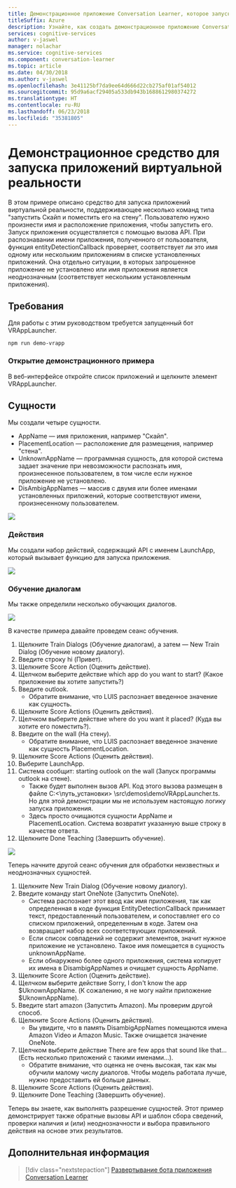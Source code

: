 ```yaml
---
title: Демонстрационное приложение Conversation Learner, которое запускает приложения виртуальной реальности в Microsoft Cognitive Services | Документация Майкрософт
titleSuffix: Azure
description: Узнайте, как создать демонстрационное приложение Conversation Learner.
services: cognitive-services
author: v-jaswel
manager: nolachar
ms.service: cognitive-services
ms.component: conversation-learner
ms.topic: article
ms.date: 04/30/2018
ms.author: v-jaswel
ms.openlocfilehash: 3e41125bf7da9ee64d666d22cb275af01af54012
ms.sourcegitcommit: 95d9a6acf29405a533db943b1688612980374272
ms.translationtype: HT
ms.contentlocale: ru-RU
ms.lasthandoff: 06/23/2018
ms.locfileid: "35381805"
---
```

# <a name="demo-virtual-reality-app-launcher"></a>Демонстрационное средство для запуска приложений виртуальной реальности

В этом примере описано средство для запуска приложений виртуальной реальности, поддерживающее несколько команд типа "запустить Скайп и поместить его на стену". Пользователю нужно произнести имя и расположение приложения, чтобы запустить его. Запуск приложения осуществляется с помощью вызова API. При распознавании имени приложения, полученного от пользователя, функция entityDetectionCallback проверяет, соответствует ли это имя одному или нескольким приложениям в списке установленных приложений. Она отдельно ситуации, в которых запрошенное приложение не установлено или имя приложения является неоднозначным (соответствует нескольким установленным приложения).

## <a name="requirements"></a>Требования

Для работы с этим руководством требуется запущенный бот VRAppLauncher.

    npm run demo-vrapp

### <a name="open-the-demo"></a>Открытие демонстрационного примера

В веб-интерфейсе откройте список приложений и щелкните элемент VRAppLauncher. 

## <a name="entities"></a>Сущности

Мы создали четыре сущности.

- AppName — имя приложения, например "Скайп".
- PlacementLocation — расположение для размещения, например "стена".
- UnknownAppName — программная сущность, для которой система задает значение при невозможности распознать имя, произнесенное пользователем, в том числе если нужное приложение не установлено.
- DisAmbigAppNames — массив с двумя или более именами установленных приложений, которые соответствуют имени, произнесенному пользователем. 

![](../media/tutorial_vrapplauncher_entities.PNG)

### <a name="actions"></a>Действия

Мы создали набор действий, содержащий API с именем LaunchApp, который вызывает функцию для запуска приложения.

![](../media/tutorial_vrapplauncher_actions.PNG)

### <a name="training-dialogs"></a>Обучение диалогам
Мы также определили несколько обучающих диалогов.

![](../media/tutorial_vrapplauncher_dialogs.PNG)

В качестве примера давайте проведем сеанс обучения.

1. Щелкните Train Dialogs (Обучение диалогам), а затем — New Train Dialog (Обучение новому диалогу).
1. Введите строку hi (Привет).
2. Щелкните Score Action (Оценить действие).
3. Щелчком выберите действие which app do you want to start? (Какое приложение вы хотите запустить?)
4. Введите outlook.
    - Обратите внимание, что LUIS распознает введенное значение как сущность.
5. Щелкните Score Actions (Оценить действия).
3. Щелчком выберите действие where do you want it placed? (Куда вы хотите его поместить?).
4. Введите on the wall (На стену).
    - Обратите внимание, что LUIS распознает введенное значение как сущность PlacementLocation.
2. Щелкните Score Actions (Оценить действия).
6. Выберите LaunchApp.
7. Система сообщит: starting outlook on the wall (Запуск программы outlook на стене).
    - Также будет выполнен вызов API. Код этого вызова размещен в файле C:\<\путь_установки> \src\demos\demoVRAppLauncher.ts. Но для этой демонстрации мы не используем настоящую логику запуска приложения.
    - Здесь просто очищаются сущности AppName и PlacementLocation. Система возвратит указанную выше строку в качестве ответа.
4. Щелкните Done Teaching (Завершить обучение).

![](../media/tutorial_vrapplauncher_callbackcode.PNG)

Теперь начните другой сеанс обучения для обработки неизвестных и неоднозначных сущностей.

1. Щелкните New Train Dialog (Обучение новому диалогу).
1. Введите команду start OneNote (Запустить OneNote). 
    - Система распознает этот ввод как имя приложения, так как определенная в коде функция EntityDetectionCallback принимает текст, предоставленный пользователем, и сопоставляет его со списком приложений, определенным в коде. Затем она возвращает набор всех соответствующих приложений. 
    - Если список совпадений не содержит элементов, значит нужное приложение не установлено. Такое имя помещается в сущность unknownAppName.
    - Если обнаружено более одного приложения, система копирует их имена в DisambigAppNames и очищает сущность AppName.
2. Щелкните Score Action (Оценить действие).
3. Щелчком выберите действие Sorry, I don't know the app $UknownAppName. (К сожалению, я не могу найти приложение $UknownAppName).
4. Введите start amazon (Запустить Amazon). Мы проверим другой способ.
5. Щелкните Score Actions (Оценить действия).
    - Вы увидите, что в память DisambigAppNames помещаются имена Amazon Video и Amazon Music. Также очищается значение OneNote.
3. Щелчком выберите действие There are few apps that sound like that... (Есть несколько приложений с такими именами...).
    - Обратите внимание, что оценка не очень высокая, так как мы обучили малому числу диалогов. Чтобы модель работала лучше, нужно предоставить ей больше данных.
2. Щелкните Score Actions (Оценить действия).
4. Щелкните Done Teaching (Завершить обучение).

Теперь вы знаете, как выполнять разрешение сущностей. Этот пример демонстрирует также обратные вызовы API и шаблон сбора сведений, проверки наличия и (или) неоднозначности и выбора правильного действия на основе этих результатов.

## <a name="next-steps"></a>Дополнительная информация

> [!div class="nextstepaction"]
> [Развертывание бота приложения Conversation Learner](../deploy-to-bf.md)
